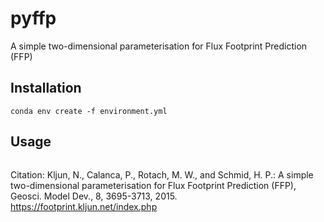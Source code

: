 
# pyffp

A simple two-dimensional parameterisation for Flux Footprint Prediction (FFP)

## Installation

```shell
conda env create -f environment.yml
```

## Usage

```shell

```

Citation: Kljun, N., Calanca, P., Rotach, M. W., and Schmid, H. P.:
A simple two-dimensional parameterisation for Flux Footprint Prediction (FFP), Geosci. Model Dev., 8, 3695-3713, 2015. https://footprint.kljun.net/index.php
